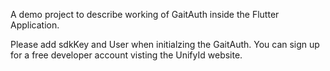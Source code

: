 A demo project to describe working of GaitAuth inside the Flutter Application.

Please add sdkKey and User when initialzing the GaitAuth. You can sign up for a free developer account visting the UnifyId website.
